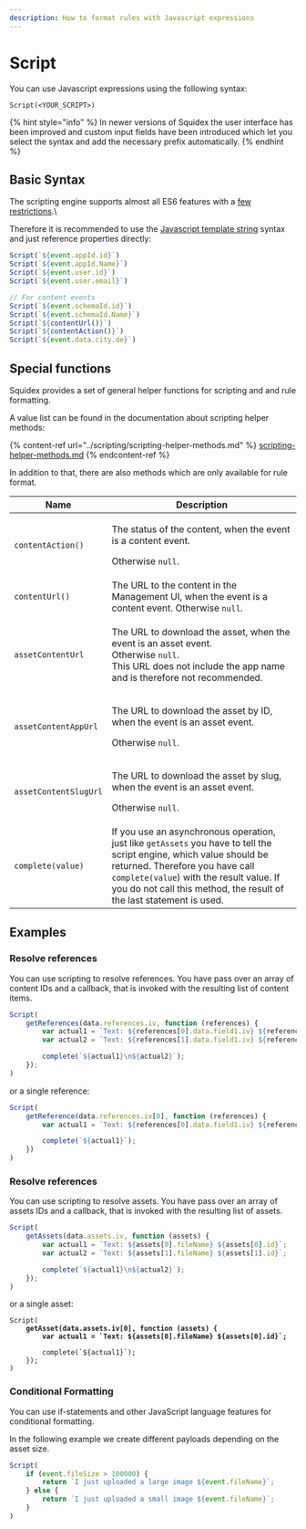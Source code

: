 ```yaml
---
description: How to format rules with Javascript expressions
---
```


# Script

You can use Javascript expressions using the following syntax:

```
Script(<YOUR_SCRIPT>)
```

{% hint style="info" %}
In newer versions of Squidex the user interface has been improved and custom input fields have been introduced which let you select the syntax and add the necessary prefix automatically.
{% endhint %}

## Basic Syntax

The scripting engine supports almost all ES6 features with a [few restrictions](https://github.com/sebastienros/jint#ecmascript-2015-es6).\\

Therefore it is recommended to use the [Javascript template string](https://developer.mozilla.org/de/docs/Web/JavaScript/Reference/template\_strings) syntax and just reference properties directly:

```javascript
Script(`${event.appId.id}`)
Script(`${event.appId.Name}`)
Script(`${event.user.id}`)
Script(`${event.user.email}`)

// For content events
Script(`${event.schemaId.id}`)
Script(`${event.schemaId.Name}`)
Script(`${contentUrl()}`)
Script(`${contentAction()}`)
Script(`${event.data.city.de}`)
```

## Special functions

Squidex provides a set of general helper functions for scripting and and rule formatting.

A value list can be found in the documentation about scripting helper methods:

{% content-ref url="../scripting/scripting-helper-methods.md" %}
[scripting-helper-methods.md](../scripting/scripting-helper-methods.md)
{% endcontent-ref %}

In addition to that, there are also methods which are only available for rule format.

| Name                  | Description                                                                                                                                                                                                                                                                |
| --------------------- | -------------------------------------------------------------------------------------------------------------------------------------------------------------------------------------------------------------------------------------------------------------------------- |
| `contentAction()`     | <p>The status of the content, when the event is a content event.</p><p>Otherwise <code>null</code>.</p>                                                                                                                                                                    |
| `contentUrl()`        | The URL to the content in the Management UI, when the event is a content event. Otherwise `null`.                                                                                                                                                                          |
| `assetContentUrl`     | <p>The URL to download the asset, when the event is an asset event.<br>Otherwise <code>null</code>.<br>This URL does not include the app name and is therefore not recommended.</p>                                                                                        |
| `assetContentAppUrl`  | <p>The URL to download the asset by ID, when the event is an asset event.</p><p>Otherwise <code>null</code>.</p>                                                                                                                                                           |
| `assetContentSlugUrl` | <p>The URL to download the asset by slug, when the event is an asset event.</p><p>Otherwise <code>null</code>.</p>                                                                                                                                                         |
| `complete(value)`     | If you use an asynchronous operation, just like `getAssets` you have to tell the script engine, which value should be returned. Therefore you have call `complete(value`) with the result value. If you do not call this method, the result of the last statement is used. |

## Examples

### Resolve references

You can use scripting to resolve references. You have pass over an array of content IDs and a callback, that is invoked with the resulting list of content items.

```javascript
Script(
    getReferences(data.references.iv, function (references) {
        var actual1 = `Text: ${references[0].data.field1.iv} ${references[0].data.field2.iv}`;
        var actual2 = `Text: ${references[1].data.field1.iv} ${references[1].data.field2.iv}`;

        complete(`${actual1}\n${actual2}`);
    });
)
```

or a single reference:

```javascript
Script(
    getReference(data.references.iv[0], function (references) {
        var actual1 = `Text: ${references[0].data.field1.iv} ${references[0].data.field2.iv}`;

        complete(`${actual1}`);
    })
)
```

### Resolve references

You can use scripting to resolve assets. You have pass over an array of assets IDs and a callback, that is invoked with the resulting list of assets.

```javascript
Script(
    getAssets(data.assets.iv, function (assets) {
        var actual1 = `Text: ${assets[0].fileName} ${assets[0].id}`;
        var actual2 = `Text: ${assets[1].fileName} ${assets[1].id}`;

        complete(`${actual1}\n${actual2}`);
    });
)
```

or a single asset:

<pre class="language-javascript"><code class="lang-javascript">Script(
<strong>    getAsset(data.assets.iv[0], function (assets) {
</strong><strong>        var actual1 = `Text: ${assets[0].fileName} ${assets[0].id}`;
</strong>        
        complete(`${actual1}`);
    });
)
</code></pre>

### Conditional Formatting

You can use if-statements and other JavaScript language features for conditional formatting.

In the following example we create different payloads depending on the asset size.

```javascript
Script(
    if (event.fileSize > 100000) {
        return `I just uploaded a large image ${event.fileName}`;
    } else {
        return `I just uploaded a small image ${event.fileName}`;
    }
)
```
